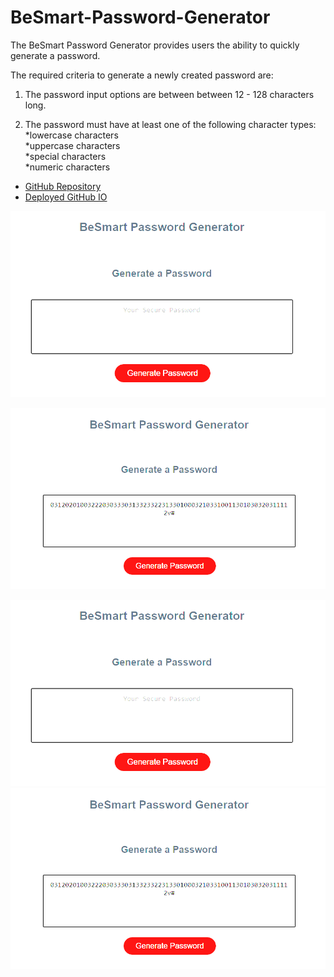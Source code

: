 # BeSmart-Password-Generator

The BeSmart Password Generator provides users the ability to quickly generate a password.

The required criteria to generate a newly created password are: <br>

1) The password input options are between between 12 - 128 characters long. <br>

2) The password must have at least one of the following character types: <br>
    *lowercase characters <br>
    *uppercase characters <br>
    *special characters <br>
    *numeric characters <br>

* [GitHub Repository](https://github.com/NickFS/BeSmart-Password-Generator)
* [Deployed GitHub IO](https://nickfs.github.io/BeSmart-Password-Generator/)

![my screenshot](https://github.com/NickFS/BeSmart-Password-Generator/blob/master/password_gen_ex.PNG)

![my screenshot](https://github.com/NickFS/BeSmart-Password-Generator/blob/master/password_gen_ex_2.PNG)

<img src="password_gen_ex.png" alt="picture of password generator"> <br>
<img src="password_gen_ex_2.png" alt="picture of completed password"> <br>